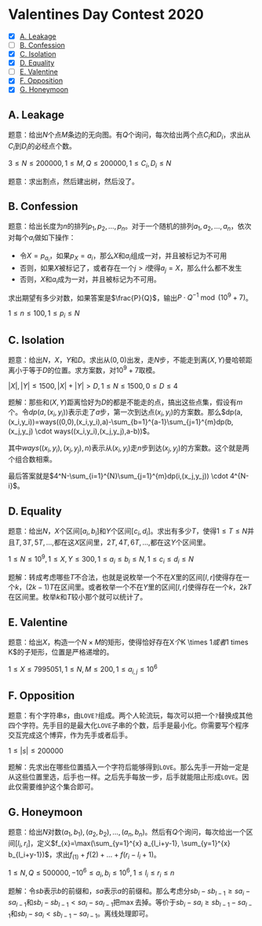 # Valentines Day Contest 2020

+ [x] [A. Leakage](https://codeforces.com/gym/102512/problem/A)
+ [ ] [B. Confession](https://codeforces.com/gym/102512/problem/B)
+ [x] [C. Isolation](https://codeforces.com/gym/102512/problem/C)
+ [x] [D. Equality](https://codeforces.com/gym/102512/problem/D)
+ [ ] [E. Valentine](https://codeforces.com/gym/102512/problem/E)
+ [x] [F. Opposition](https://codeforces.com/gym/102512/problem/F)
+ [x] [G. Honeymoon](https://codeforces.com/gym/102512/problem/G)

## A. Leakage

题意：给出$N$个点$M$条边的无向图。有$Q$个询问，每次给出两个点$C_i$和$D_i$，求出从$C_i$到$D_i$的必经点个数。

$3 \le N \le 200000, 1 \le M, Q \le 200000, 1 \le C_i, D_i \le N$

题意：求出割点，然后建出树，然后没了。

## B. Confession

题意：给出长度为$n$的排列$p_1,p_2,\dots,p_n$。对于一个随机的排列$a_1,a_2,\dots,a_n$，依次对每个$a_i$做如下操作：

+ 令$X = p_{a_i}$，如果$p_X=a_i$，那么$X$和$a_i$组成一对，并且被标记为不可用
+ 否则，如果$X$被标记了，或者存在一个$j > i$使得$a_j=X$，那么什么都不发生
+ 否则，$X$和$a_i$成为一对，并且被标记为不可用。

求出期望有多少对数，如果答案是$\frac{P}{Q}$，输出$P \cdot Q^{-1} \bmod (10^9+7)$。

$1 \le n \le 100, 1 \le p_i \le N$

## C. Isolation

题意：给出$N$，$X$，$Y$和$D$。求出从$(0,0)$出发，走$N$步，不能走到离$(X,Y)$曼哈顿距离小于等于$D$的位置。求方案数，对$10^9+7$取模。

$|X|, |Y| \le 1500, |X| + |Y| > D, 1 \le N \le 1500, 0 \le D \le 4$

题解：那些和$(X,Y)$距离恰好为$D$的都是不能走的点，搞出这些点集，假设有$m$个。令$dp(a,(x_i,y_i))$表示走了$a$步，第一次到达点$(x_i,y_i)$的方案数。那么$dp(a,(x_i,y_i))=ways((0,0),(x_i,y_i),a)-\sum_{b=1}^{a-1}\sum_{j=1}^{m}dp(b,(x_j,y_j) \cdot ways((x_i,y_i),(x_j,y_j),a-b))$。

其中$ways((x_i,y_i),(x_j,y_j),n)$表示从$(x_i,y_i)$走$n$步到达$(x_j,y_j)$的方案数。这个就是两个组合数相乘。

最后答案就是$4^N-\sum_{i=1}^{N}\sum_{j=1}^{m}dp(i,(x_j,y_j)) \cdot 4^{N-i}$。

## D. Equality

题意：给出$N$，$X$个区间$[a_i,b_i]$和$Y$个区间$[c_i,d_i]$。求出有多少$T$，使得$1 \le T \le N$并且$T,3T,5T,\dots,$都在这$X$区间里，$2T,4T,6T,\dots,$都在这$Y$个区间里。

$1 \le N \le 10^9, 1 \le X, Y \le 300, 1 \le a_i \le b_i \le N, 1 \le c_i \le d_i \le N$

题解：转成考虑哪些$T$不合法，也就是说枚举一个不在$X$里的区间$[l,r]$使得存在一个$k$，$(2k-1)T$在区间里。或者枚举一个不在$Y$里的区间$[l,r]$使得存在一个$k$，$2kT$在区间里。枚举$k$和$T$较小那个就可以统计了。

## E. Valentine

题意：给出$X$，构造一个$N \times M$的矩形，使得恰好存在X$个$K \times 1$或者$1 times K$的子矩形，位置是严格递增的。

$1 \le X \le 7995051, 1 \le N, M \le 200, 1 \le a_{i,j} \le 10^6$

## F. Opposition

题意：有个字符串$s$，由`LOVE?`组成。两个人轮流玩，每次可以把一个`?`替换成其他四个字符。先手目的是最大化`LOVE`子串的个数，后手是最小化。你需要写个程序交互完成这个博弈，作为先手或者后手。

$1 \le |s| \le 200000$

题解：先求出在哪些位置插入一个字符后能够得到`LOVE`。那么先手一开始一定是从这些位置里选，后手也一样。之后先手每放一步，后手就能阻止形成`LOVE`。因此仅需要维护这个集合即可。

## G. Honeymoon

题意：给出$N$对数$(a_1,b_1),(a_2,b_2),\dots,(a_n,b_n)$。然后有$Q$个询问，每次给出一个区间$[l_i,r_i]$，定义$f_{x}=\max(\sum_{y=1}^{x} a_{l_i+y-1}, \sum_{y=1}^{x} b_{l_i+y-1})$，求出$f_(1)+f(2)+\dots+f(r_i-l_i+1)$。

$1 \le N, Q \le 500000, -10^6 \le a_i, b_i \le 10^6, 1 \le l_i \le r_i \le n$

题解：令$sb$表示$b$的前缀和，$sa$表示$a$的前缀和。那么考虑分$sb_i-sb_{l-1} \ge sa_i - sa_{l-1}$和$sb_i-sb_{l-1} < sa_i - sa_{l-1}$把$\max$去掉。等价于$sb_i-sa_i \ge sb_{l-1}-sa_{l-1}$和$sb_i-sa_i < sb_{l-1}-sa_{l-1}$。离线处理即可。

